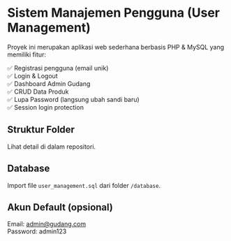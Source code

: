 # Sistem Manajemen Pengguna (User Management)

Proyek ini merupakan aplikasi web sederhana berbasis PHP & MySQL yang memiliki fitur:

✅ Registrasi pengguna (email unik)  
✅ Login & Logout  
✅ Dashboard Admin Gudang  
✅ CRUD Data Produk  
✅ Lupa Password (langsung ubah sandi baru)  
✅ Session login protection  

## Struktur Folder
Lihat detail di dalam repositori.

## Database
Import file `user_management.sql` dari folder `/database`.

## Akun Default (opsional)
Email: admin@gudang.com  
Password: admin123
